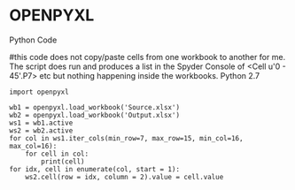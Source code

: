 # OPENPYXL
Python Code

#this code does not copy/paste cells from one workbook to another for me. The script does run and produces a list in the Spyder Console of <Cell u'0 - 45'.P7> etc but nothing happening inside the workbooks. Python 2.7

    import openpyxl

    wb1 = openpyxl.load_workbook('Source.xlsx')
    wb2 = openpyxl.load_workbook('Output.xlsx')
    ws1 = wb1.active
    ws2 = wb2.active
    for col in ws1.iter_cols(min_row=7, max_row=15, min_col=16, max_col=16):
        for cell in col:
            print(cell)
    for idx, cell in enumerate(col, start = 1):
        ws2.cell(row = idx, column = 2).value = cell.value
